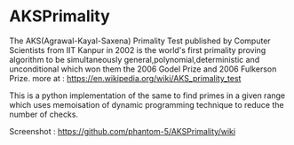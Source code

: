 # AKSPrimality

The AKS(Agrawal-Kayal-Saxena) Primality Test published by Computer Scientists from IIT Kanpur in 2002 is the world's first primality proving algorithm to be simultaneously general,polynomial,deterministic and unconditional which won them the 2006 Godel Prize and 2006 Fulkerson Prize.
more at : https://en.wikipedia.org/wiki/AKS_primality_test

This is a python implementation of the same to find primes in a given range which uses memoisation of dynamic
programming technique to reduce the number of checks.

Screenshot : https://github.com/phantom-5/AKSPrimality/wiki
